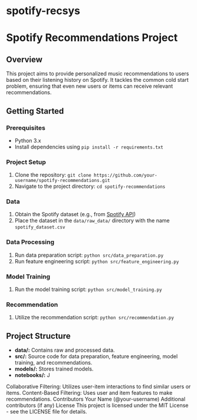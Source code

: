 # spotify-recsys

# Spotify Recommendations Project

## Overview

This project aims to provide personalized music recommendations to users based on their listening history on Spotify. It tackles the common cold start problem, ensuring that even new users or items can receive relevant recommendations.

## Getting Started

### Prerequisites

- Python 3.x
- Install dependencies using `pip install -r requirements.txt`

### Project Setup

1. Clone the repository: `git clone https://github.com/your-username/spotify-recommendations.git`
2. Navigate to the project directory: `cd spotify-recommendations`

### Data

1. Obtain the Spotify dataset (e.g., from [Spotify API](https://developer.spotify.com/documentation/web-api/))
2. Place the dataset in the `data/raw_data/` directory with the name `spotify_dataset.csv`

### Data Processing

1. Run data preparation script: `python src/data_preparation.py`
2. Run feature engineering script: `python src/feature_engineering.py`

### Model Training

1. Run the model training script: `python src/model_training.py`

### Recommendation

1. Utilize the recommendation script: `python src/recommendation.py`

## Project Structure

- **data/:** Contains raw and processed data.
- **src/:** Source code for data preparation, feature engineering, model training, and recommendations.
- **models/:** Stores trained models.
- **notebooks/:** J

Collaborative Filtering: Utilizes user-item interactions to find similar users or items.
Content-Based Filtering: Uses user and item features to make recommendations.
Contributors
Your Name (@your-username)
Additional contributors (if any)
License
This project is licensed under the MIT License - see the LICENSE file for details.




